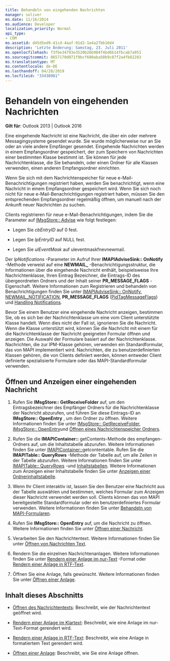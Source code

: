 ```yaml
---
title: Behandeln von eingehenden Nachrichten
manager: soliver
ms.date: 11/16/2014
ms.audience: Developer
localization_priority: Normal
api_type:
- COM
ms.assetid: d45d5ed9-41cd-4aaf-91d2-1e4a27bb16d4
description: 'Letzte Änderung: Samstag, 23. Juli 2011'
ms.openlocfilehash: f3fbe34793e3520b26b984f4bd6b14fbcab7a951
ms.sourcegitcommit: 8657170d071f9bcf680aba50b9c07f2a4fb82283
ms.translationtype: MT
ms.contentlocale: de-DE
ms.lasthandoff: 04/28/2019
ms.locfileid: "33438981"
---
```

# <a name="handling-an-incoming-message"></a>Behandeln von eingehenden Nachrichten

**Gilt für**: Outlook 2013 | Outlook 2016 
  
Eine eingehende Nachricht ist eine Nachricht, die über ein oder mehrere Messagingsysteme gesendet wurde. Sie wurde möglicherweise nur an Sie oder an viele andere Empfänger gesendet. Eingehende Nachrichten werden in einem Empfangsordner gespeichert, der zum Speichern von Nachrichten einer bestimmten Klasse bestimmt ist. Sie können für jede Nachrichtenklasse, die Sie behandeln, oder einen Ordner für alle Klassen verwenden, einen anderen Empfangsordner einrichten.
  
Wenn Sie sich mit dem Nachrichtenspeicher für neue e-Mail-Benachrichtigungen registriert haben, werden Sie benachrichtigt, wenn eine Nachricht in einem Empfangsordner gespeichert wird. Wenn Sie sich noch nicht für neue e-Mail-Benachrichtigungen registriert haben, müssen Sie den entsprechenden Empfangsordner regelmäßig öffnen, um manuell nach der Ankunft neuer Nachrichten zu suchen.
  
Clients registrieren für neue e-Mail-Benachrichtigungen, indem Sie die Parameter auf [IMsgStore:: Advise](imsgstore-advise.md) wie folgt festlegen: 
  
- Legen Sie _cbEntryID_ auf 0 fest. 
    
- Legen Sie _lpEntryID_ auf NULL fest. 
    
- Legen Sie _ulEventMask_ auf uleventmaskfnevnewmail. 
    
Der _lpNotifications_ -Parameter im Aufruf Ihrer **IMAPIAdviseSink:: OnNotify** -Methode verweist auf eine **NEWMAIL\_** -Benachrichtigungsstruktur, die Informationen über die eingehende Nachricht enthält, beispielsweise Ihre Nachrichtenklasse, Ihren Eintrag Bezeichner, die Eintrags-ID des übergeordneten Ordners und der Inhalt seiner **PR_MESSAGE_FLAGS** -Eigenschaft. Weitere Informationen zum Registrieren und behandeln von Benachrichtigungen finden Sie unter [IMAPIAdviseSink:: OnNotify](imapiadvisesink-onnotify.md), [NEWMAIL_NOTIFICATION](newmail_notification.md), **PR_MESSAGE_FLAGS** ([PidTagMessageFlags](pidtagmessageflags-canonical-property.md)) und [Handling Notifications](handling-notifications.md). 
  
Bevor Sie einem Benutzer eine eingehende Nachricht anzeigen, bestimmen Sie, ob es sich bei der Nachrichtenklasse um eine vom Client unterstützte Klasse handelt. Wenn dies nicht der Fall ist, ignorieren Sie die Nachricht. Wenn die Klasse unterstützt wird, können Sie die Nachricht mit einem für die Nachrichtenklasse der Nachricht geeigneten Formular öffnen und anzeigen. Die Auswahl der Formulare basiert auf der Nachrichtenklasse. Nachrichten, die zur IPM-Klasse gehören, verwenden ein Standardformular, das von MAPI implementiert wird. Nachrichten, die zu benutzerdefinierten Klassen gehören, die von Clients definiert werden, können entweder Client definierte spezialisierte Formulare oder das MAPI-Standardformular verwenden.
  
## <a name="open-and-display-an-incoming-message"></a>Öffnen und Anzeigen einer eingehenden Nachricht
  
1. Rufen Sie **IMsgStore:: GetReceiveFolder** auf, um den Eintragsbezeichner des Empfänger Ordners für die Nachrichtenklasse der Nachricht abzurufen, und führen Sie diese Eintrags-ID an **IMsgStore:: OpenEntry** , um den Ordner zu öffnen. Weitere Informationen finden Sie unter [IMsgStore:: GetReceiveFolder](imsgstore-getreceivefolder.md), [IMsgStore:: OpenEntry](imsgstore-openentry.md)und [Öffnen eines Nachrichtenspeicher Ordners](opening-a-message-store-folder.md).
    
2. Rufen Sie die **IMAPIContainer::** getContents-Methode des empfangen-Ordners auf, um die Inhaltstabelle abzurufen. Weitere Informationen finden Sie unter [IMAPIContainer::](imapicontainer-getcontentstable.md)getcontentable. Rufen Sie die **IMAPITable:: QueryRows** -Methode der Tabelle auf, um alle Zeilen in der Tabelle abzurufen. Weitere Informationen finden Sie unter [IMAPITable:: QueryRows](imapitable-queryrows.md) -und [Inhaltstabellen](contents-tables.md). Weitere Informationen zum Anzeigen einer Inhaltstabelle finden Sie unter [Anzeigen einer Ordnerinhaltstabelle](displaying-a-folder-contents-table.md).
    
3. Wenn Ihr Client interaktiv ist, lassen Sie den Benutzer eine Nachricht aus der Tabelle auswählen und bestimmen, welches Formular zum Anzeigen dieser Nachricht verwendet werden soll. Clients können das von MAPI bereitgestellte Standardformular oder ein benutzerdefiniertes Formular verwenden. Weitere Informationen finden Sie unter [Behandeln von MAPI-Formularen](handling-mapi-forms.md).
    
4. Rufen Sie **IMsgStore:: OpenEntry** auf, um die Nachricht zu öffnen. Weitere Informationen finden Sie unter [Öffnen einer Nachricht](opening-a-message.md).
    
5. Verarbeiten Sie den Nachrichtentext. Weitere Informationen finden Sie unter [Öffnen von Nachrichten Text](opening-message-text.md).
    
6. Rendern Sie die einzelnen Nachrichtenanlagen. Weitere Informationen finden Sie unter [Rendern einer Anlage im nur-Text](rendering-an-attachment-in-plain-text.md) -Format oder [Rendern einer Anlage in RTF-Text](rendering-an-attachment-in-rtf-text.md).
    
7. Öffnen Sie eine Anlage, falls gewünscht. Weitere Informationen finden Sie unter [Öffnen einer Anlage](opening-an-attachment.md).
    
## <a name="in-this-section"></a>Inhalt dieses Abschnitts

- [Öffnen des Nachrichtentexts](opening-message-text.md): Beschreibt, wie der Nachrichtentext geöffnet wird.
    
- [Rendern einer Anlage im Klartext](rendering-an-attachment-in-plain-text.md): Beschreibt, wie eine Anlage im nur-Text-Format gerendert wird.
    
- [Rendern einer Anlage in RTF-Text](rendering-an-attachment-in-rtf-text.md): Beschreibt, wie eine Anlage in formatiertem Text gerendert wird.
    
- [Öffnen einer Anlage](opening-an-attachment.md): Beschreibt, wie Sie eine Anlage öffnen.
    

